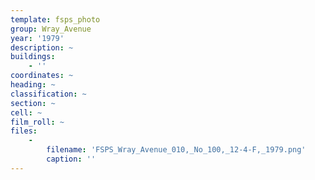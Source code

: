 ```yaml
---
template: fsps_photo
group: Wray_Avenue
year: '1979'
description: ~
buildings:
    - ''
coordinates: ~
heading: ~
classification: ~
section: ~
cell: ~
film_roll: ~
files:
    -
        filename: 'FSPS_Wray_Avenue_010,_No_100,_12-4-F,_1979.png'
        caption: ''
---
```

